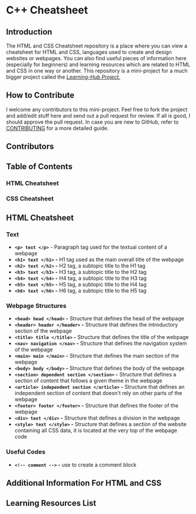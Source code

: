 # C++ Cheatsheet

## Introduction
The HTML and CSS Cheatsheet repository is a place where you can view a cheatsheet for HTML and CSS, languages used to create and design websites or webpages. You can also find useful pieces of information here (especially for beginners) and learning resources which are related to HTML and CSS in one way or another. This repository is a mini-project for a much bigger project called the [*Learning-Hub Project*.](https://github.com/ItemHunt/Learning-Hub) 

## How to Contribute
I welcome any contributors to this mini-project. Feel free to fork the project and add/edit stuff here and send out a pull request for review. If all is good, I should approve the pull request. In case you are new to GitHub, refer to [CONTRIBUTING](CONTRIBUTING.md) for a more detailed guide.

## Contributors

<!-- Contributors section made with [contrib.rocks](https://contrib.rocks). -->

## Table of Contents
### HTML Cheatsheet

### CSS Cheatsheet


## HTML Cheatsheet
### Text
- **``<p> text </p>``** - Paragraph tag used for the textual content of a webpage
- **``<h1> text </h1>`` -** H1 tag used as the main overall title of the webpage
- **``<h2> text </h2>`` -** H2 tag, a subtopic title to the H1 tag
- **``<h3> text </h3>`` -** H3 tag, a subtopic title to the H2 tag
- **``<h4> text </h4>`` -** H4 tag, a subtopic title to the H3 tag 
- **``<h5> text </h5>`` -** H5 tag, a subtopic title to the H4 tag
- **``<h6> text </h6>`` -** H6 tag, a subtopic title to the H5 tag

### Webpage Structures
- **``<head> head </head>`` -** Structure that defines the head of the webpage
- **``<header> header </header>`` -** Structure that defines the introductory section of the webpage
- **``<title> title </title>`` -** Structure that defines the title of the webpage
- **``<nav> navigation </nav>`` -** Structure that defines the navigation system of the webpage
- **``<main> main </main>`` -** Structure that defines the main section of the webpage
- **``<body> body </body>`` -** Structure that defines the body of the webpage
- **``<section> dependent section </section>`` -** Structure that defines a section of content that follows a given theme in the webpage
- **``<article> independent section </article>`` -** Structure that defines an independent section of content that doesn't rely on other parts of the webpage
- **``<footer> footer </footer>`` -** Structure that defines the footer of the webpage
- **``<div> text </div>`` -** Structure that defines a division in the webpage
- **``<style> text </style>`` -** 
 Structure that defines a section of the website containing all CSS data, it is located at the very top of the webpage code

### Useful Codes
- **``<!-- comment -->`` -** use to create a comment block



## Additional Information For HTML and CSS

## Learning Resources List
